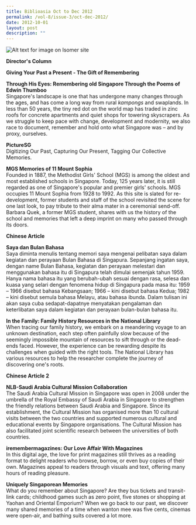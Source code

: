 ```yaml
---
title: Biblioasia Oct to Dec 2012
permalink: /vol-8/issue-3/oct-dec-2012/
date: 2012-10-01
layout: post
description: ""
---
```

![Alt text for image on Isomer site](/images/covers/ba8-3.jpg)

**Director's Column**

**Giving Your Past a Present - The Gift of Remembering**<br>

**Through His Eyes: Remembering old Singapore Through the Poems of Edwin Thumboo**<br>
Singapore's landscape is one that has undergone many changes through the ages, and has come a long way from rural *kampongs* and swaplands. In less than 50 years, the tiny red dot on the world map has traded in zinc roofs for concrete apartments and quiet shops for towering skyscrapers. As we struggle to keep pace with change, development and modernity, we also race to document, remember and hold onto what Singapore was – and by proxy, ourselves.

**PictureSG**<br>
Digitizing Our Past, Capturing Our Present, Tagging Our Collective Memories.

**MGS Memories of 11 Mount Sophia**<br>
Founded in 1887, the Methodist Girls' School (MGS) is among the oldest and most established schools in Singapore. Today, 125 years later, it is still regarded as one of Singapore's popular and premier girls' schools. MGS occupies 11 Mount Sophia from 1928 to 1992. As this site is slated for re-development, former students and staff of the school revisited the scene for one last look, to pay tribute to their alma mater in a ceremonial send-off. Barbara Quek, a former MGS student, shares with us the history of the school and memories that left a deep imprint on many who passed through its doors.

**Chinese Article**<br>

**Saya dan Bulan Bahasa**<br>
Saya diminta menulis tentang memori saya mengenai pelibatan saya dalam kegiatan dan perayaan Bulan Bahasa di Singapura. Sepanjang ingatan saya, dengan name Bulan Bahasa, kegiatan dan perayaan melestari dan menggunakan bahasa itu di Singapura telah dimulai semenjak tahun 1959. Hanya nama bahasa itu yang berubah-ubah sesuai dengan rasa, selesa dan kuasa yang selari dengan fenomena hidup di Singapura pada masa itu: 1959 – 1966 disebut bahasa Kebangsaan; 1966 – kini disebut bahasa Kedua; 1982 – kini disebut semula bahasa Melayu, atau bahasa ibunda. Dalam tulisan ini akan saya cuba sedapat-dapatnye menyatakan pengalaman dan keterlibatan saya dalam kegiatan dan perayaan bulan-bulan bahasa itu.

**In the Family: Family History Resources in the National Library**<br>
When tracing our family history, we embark on a meandering voyage to an unknown destination, each step often painfully slow because of the seemingly impossible mountain of resources to sift through or the dead-ends faced. However, the experience can be rewarding despite its challenges when guided with the right tools. The National Library has various resources to help the researcher complete the journey of discovering one's roots.

**Chinese Article 2**<br>

**NLB-Saudi Arabia Cultural Mission Collaboration**<br>
The Saudi Arabia Cultural Mission in Singapore was open in 2008 under the umbrella of the Royal Embassy of Saudi Arabia in Singapore to strengthen the friendly relations between Saudi Arabia and Singapore. Since its establishment, the Cultural Mission has organised more than 10 cultural visits between the two countries and supported numerous cultural and educational events by Singapore organisations. The Cultural Mission has also facilitated joint scientific research between the universities of both countries.

**iremembermagazines: Our Love Affair With Magazines**<br>
In this digital age, the love for print magazines still thrives as a reading format to delight readers who browse, borrow, or even buy copies of their own. Magazines appeal to readers through visuals and text, offering many hours of reading pleasure.

**Uniquely Singaporean Memories**<br>
What do you remember about Singapore? Are they bus tickets and transit-link cards; childhood games such as zero point, five stones or shopping at Yaohan and Oriental Emporium? When we go back to our past, we discover many shared memories of a time when wanton mee was five cents, cinemas were open-air, and bathing suits covered a lot more.